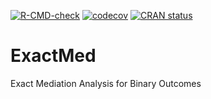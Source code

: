 <!-- badges: start -->
  [![R-CMD-check](https://github.com/caubm/ExactMed/actions/workflows/R-CMD-check.yaml/badge.svg)](https://github.com/caubm/ExactMed/actions/workflows/R-CMD-check.yaml)
  [![codecov](https://codecov.io/gh/caubm/ExactMed/branch/main/graph/badge.svg?token=QWZM0HAXCK)](https://codecov.io/gh/caubm/ExactMed)
[![CRAN status](https://www.r-pkg.org/badges/version/ExactMed)](https://CRAN.R-project.org/package=ExactMed)
<!-- badges: end -->


# ExactMed
Exact Mediation Analysis for Binary Outcomes


